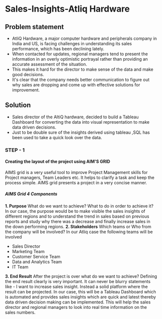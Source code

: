 # Sales-Insights-Atliq Hardware

## Problem statement

- AtliQ Hardware, a major computer hardware and peripherals company in India and US, is facing challenges in understanding its sales performance, which has been declining lately.
- When contacted for updates, regional managers tend to present the information in an overly optimistic portrayal rather than providing an accurate assessment of the situation.
-  This makes it hard for the director to make sense of the data and make good decisions.
-   It's clear that the company needs better communication to figure out why sales are dropping and come up with effective solutions for improvement.

## Solution
- Sales director of the AltiQ hardware, decided to build a Tableau Dashboard for converting the data into visual representation to make data driven decisions.
- Just to be double sure of the insights derived using tableau ,SQL has been used to take a quick look over the data.

### STEP - 1
#### **Creating the layout of the project using AIM'S GRID**
AIMS grid is a very useful tool to improve Project Management skills for Project managers, Team Leaders etc. It helps to clarify a task and keep the process simple. AIMS grid presents a project in a very concise manner.

##### AIMS Grid 4 Components
**1. Purpose**
What do we want to achieve? What to do in order to achieve it?
In our case, the purpose would be to make visible the sales insights of different regions and to understand the trend in sales based on previous reports and study why there was a decrease and finally increase sales in the down performing regions.
**2. Stakeholders**
Which teams or Who from the company will be involved?
In our Atliq case the following teams will be involved
* Sales Director
* Marketing Team
* Customer Service Team
* Data and Analytics Team 
* IT Team

**3. End Result**
After the project is over what do we want to achieve? Defining the end result clearly is very important. It can never be blurry statements like -
I want to increase sales insight. Instead a solid platform where the result can be projected.
In our case, this will be a Tableau Dashboard which is automated and provides sales insights which are quick and latest thereby
data driven decision making can be implemented. This will help the sales director and regional managers to look into real time information on the sales numbers.








